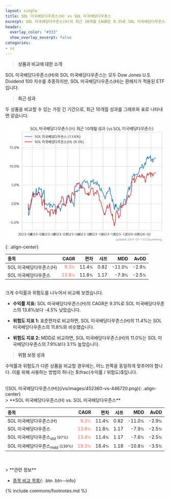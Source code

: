 ```yaml
---
layout: single
title: SOL 미국배당다우존스(H) vs SOL 미국배당다우존스
excerpt: SOL 미국배당다우존스(H)의 최근 10개월 CAGR은 9.3%로 SOL 미국배당다우존스의 13.8%보다 -4.5% 낮았습니다.
header:
  overlay_color: "#333"
  show_overlay_excerpt: false
categories:
- vs
---
```


> **상품과 비교에 대한 소개**


SOL 미국배당다우존스(H)와 SOL 미국배당다우존스는 모두 Dow Jones U.S. Dividend 100 지수를 추종하지만, SOL 미국배당다우존스(H)는 환헤지가 적용된 ETF입니다.

> **최근 성과**

두 상품을 비교할 수 있는 가장 긴 기간으로, 최근 10개월 성과를 그래프와 표로 나타내면 같습니다.

![SOL 미국배당다우존스(H)](/vs/images/452360-vs-446720_dual.png){: .align-center}

| **종목** | **CAGR** | **편차** | **샤프** | **MDD** | **AvDD** |
| :------------ | ------: | -----------: | -------: | ------: | -------: |
| SOL 미국배당다우존스(H) | <span style="color: tomato">9.3<small>%</small></span> | 11.4<small>%</small> | 0.82 | -11.0<small>%</small> | -2.9<small>%</small> |
| SOL 미국배당다우존스 | <span style="color: tomato">13.8<small>%</small></span> | 11.8<small>%</small> | 1.17 | -7.9<small>%</small> | -2.5<small>%</small> |

<!-- more -->

<br>
크게 수익률과 위험도를 나누어서 비교해 보겠습니다.

- **수익률 지표:** SOL 미국배당다우존스(H)의 CAGR은 9.3%로 SOL 미국배당다우존스의 13.8%보다 -4.5% 낮았습니다.

- **위험도 지표 1:** 표준편차로 비교하면, SOL 미국배당다우존스(H)의 11.4%는  SOL 미국배당다우존스의 11.8%와 비슷했습니다.

- **위험도 지표 2:** MDD로 비교하면, SOL 미국배당다우존스(H)의 11.0%는  SOL 미국배당다우존스의 7.9%보다 3.1% 높았습니다.

> **위험 보정 성과**

수익률과 위험도가 다른 상품을 비교할 경우에는, 어느 한쪽을 동일하게 맞추어야 합니다. 이를 위해 사용하는 방법의 하나는 $\frac{수익률 / 위험도}$입니다.

<br>
![SOL 미국배당다우존스(H)](/vs/images/452360-vs-446720.png){: .align-center}

<br>
> **SOL 미국배당다우존스(H) vs. SOL 미국배당다우존스**



| **종목** | **CAGR** | **편차** | **샤프** | **MDD** | **AvDD** |
| :------------ | ------: | -----------: | -------: | ------: | -------: |
| SOL 미국배당다우존스(H) | <span style="color: tomato">9.3<small>%</small></span> | 11.4<small>%</small> | 0.82 | -11.0<small>%</small> | -2.9<small>%</small> |
| SOL 미국배당다우존스 | <span style="color: tomato">13.8<small>%</small></span> | 11.8<small>%</small> | 1.17 | -7.9<small>%</small> | -2.5<small>%</small> |
| SOL 미국배당다우존스<sub>std</sub> <small>(97%)</small> | <span style="color: tomato">13.4<small>%</small></span> | 11.4<small>%</small> | 1.17 | -7.6<small>%</small> | -2.5<small>%</small> |
| SOL 미국배당다우존스<sub>mdd</sub> <small>(139%)</small> | <span style="color: tomato">19.3<small>%</small></span> | 16.4<small>%</small> | 1.18 | -10.8<small>%</small> | -3.5<small>%</small> |

<br>

<br>
> **관련 정보**

- [종목 비교 목록](/vs/){: .btn .btn--info}

{% include commons/footnotes.md %}